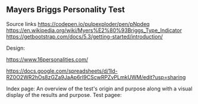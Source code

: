 ## Mayers Briggs Personality Test

Source links
https://codepen.io/pulpexploder/pen/pNpdeq
https://en.wikipedia.org/wiki/Myers%E2%80%93Briggs_Type_Indicator
https://getbootstrap.com/docs/5.3/getting-started/introduction/

Design:

https://www.16personalities.com/

https://docs.google.com/spreadsheets/d/1ld-RZ0O2WR2hOs8zGZa9JaAp6rI9CScwRPZvPLmkUWM/edit?usp=sharing

Index page: An overview of the test's origin and purpose along with a visual display of the results and purpose.
Test pagee:

